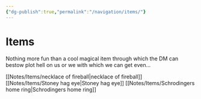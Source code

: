 ```yaml
---
{"dg-publish":true,"permalink":"/navigation/items/"}
---
```


# Items
Nothing more fun than a cool magical item through which the DM can bestow plot hell on us or we with which we can get even...

[[Notes/Items/necklace of fireball\|necklace of fireball]]
[[Notes/Items/Stoney hag eye\|Stoney hag eye]]
[[Notes/Items/Schrodingers home ring\|Schrodingers home ring]]
